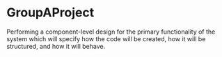 # GroupAProject
Performing a component-level design for the primary functionality of the system which will specify how the code will be created, how it will be structured, and how it will behave. 

